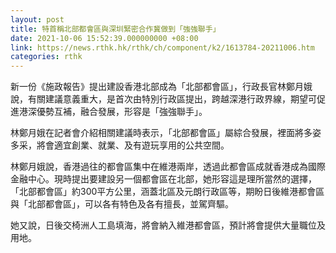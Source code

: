 ```yaml
---
layout: post
title: 特首稱北部都會區與深圳緊密合作冀做到「強強聯手」
date: 2021-10-06 15:52:39.000000000 +08:00
link: https://news.rthk.hk/rthk/ch/component/k2/1613784-20211006.htm
categories: rthk
---
```


新一份《施政報告》提出建設香港北部成為「北部都會區」，行政長官林鄭月娥說，有關建議意義重大，是首次由特別行政區提出，跨越深港行政界線，期望可促進港深優勢互補，融合發展，形容是「強強聯手」。

林鄭月娥在記者會介紹相關建議時表示，「北部都會區」屬綜合發展，裡面將多姿多采，將會適宜創業、就業、及有遊玩享用的公共空間。

林鄭月娥說，香港過往的都會區集中在維港兩岸，透過此都會區成就香港成為國際金融中心。現時提出要建設另一個都會區在北部，她形容這是理所當然的選擇， 「北部都會區」約300平方公里，涵蓋北區及元朗行政區等，期盼日後維港都會區與「北部都會區」，可以各有特色及各有擅長，並駕齊驅。

她又說，日後交椅洲人工島填海，將會納入維港都會區，預計將會提供大量職位及用地。

